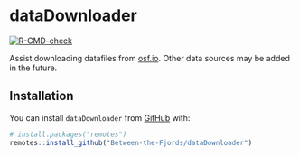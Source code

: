 
<!-- README.md is generated from README.Rmd. Please edit that file -->

# dataDownloader

<!-- badges: start -->

[![R-CMD-check](https://github.com/Between-the-Fjords/dataDownloader/workflows/R-CMD-check/badge.svg)](https://github.com/Between-the-Fjords/dataDownloader/actions)
<!-- badges: end -->

Assist downloading datafiles from [osf.io](osf.io). Other data sources
may be added in the future.

## Installation

You can install `dataDownloader` from [GitHub](https://github.com/)
with:

``` r
# install.packages("remotes")
remotes::install_github("Between-the-Fjords/dataDownloader")
```
